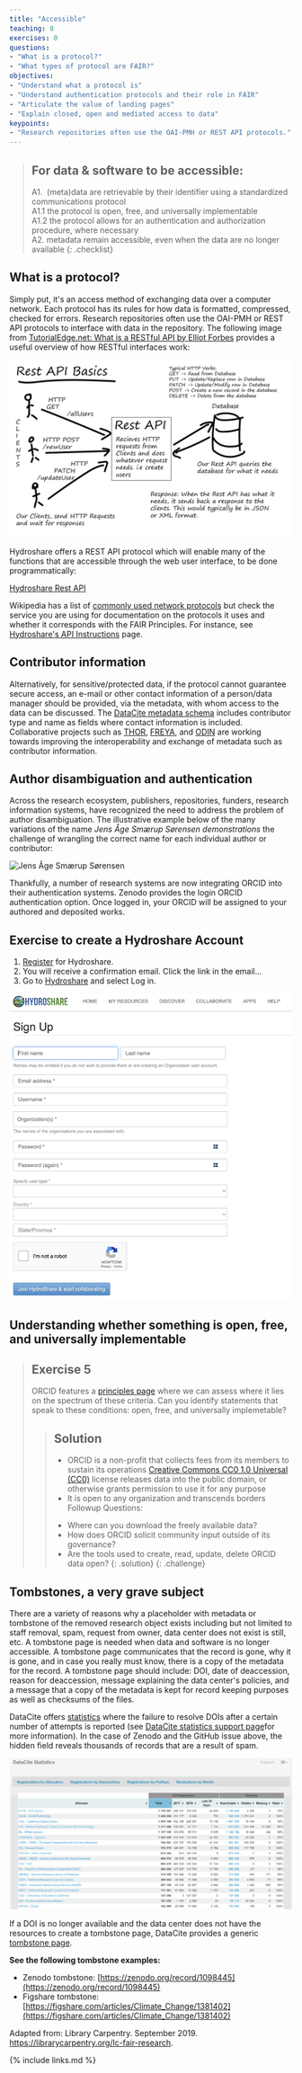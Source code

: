 ```yaml
---
title: "Accessible"
teaching: 8
exercises: 0
questions:
- "What is a protocol?"
- "What types of protocol are FAIR?"
objectives:
- "Understand what a protocol is"
- "Understand authentication protocols and their role in FAIR"
- "Articulate the value of landing pages"
- "Explain closed, open and mediated access to data"
keypoints:
- "Research repositories often use the OAI-PMH or REST API protocols."
---
```


> ## For data & software to be accessible:
> A1.  (meta)data are retrievable by their identifier using a standardized communications protocol  
>     A1.1 the protocol is open, free, and universally implementable  
>     A1.2 the protocol allows for an authentication and authorization procedure, where necessary  
> A2. metadata remain accessible, even when the data are no longer available
{: .checklist}

## What is a protocol?
Simply put, it's an access method of exchanging data over a computer network.  Each protocol has its rules for how data is formatted, compressed, checked for errors. Research repositories often use the OAI-PMH or REST API protocols to interface with data in the repository. The following image from [TutorialEdge.net: What is a RESTful API by Elliot Forbes](https://tutorialedge.net/general/what-is-a-rest-api/) provides a useful overview of how RESTful interfaces work:

![TutorialEdge.net: What is a RESTful API? by Elliot Forbes](../fig/rest-api.png)

Hydroshare offers a REST API protocol which will enable  many of the functions that are accessible through the web user interface, to be done programmatically:  

[Hydroshare Rest API](www.hydroshare.org/hsapi)

Wikipedia has a list of [commonly used network protocols](https://en.wikipedia.org/wiki/Lists_of_network_protocols) but check the service you are using for documentation on the protocols it uses and whether it corresponds with the FAIR Principles. For instance, see [Hydroshare's API Instructions](https://help.hydroshare.org/introduction-to-hydroshare/getting-started/use-the-api/) page.

## Contributor information
Alternatively, for sensitive/protected data, if the protocol cannot guarantee secure access, an e-mail or other contact information of a person/data manager should be provided, via the metadata, with whom access to the data can be discussed. The [DataCite metadata schema](https://schema.datacite.org/) includes contributor type and name as fields where contact information is included. Collaborative projects such as [THOR](https://project-thor.readme.io/), [FREYA](https://www.project-freya.eu/en/resources), and [ODIN](https://odin-project.eu/project-outputs/deliverables/) are working towards improving the interoperability and exchange of metadata such as contributor information.

## Author disambiguation and authentication
Across the research ecosystem, publishers, repositories, funders, research information systems, have recognized the need to address the problem of author disambiguation. The illustrative example below of the many variations of the name _Jens Åge Smærup Sørensen demonstrations_ the challenge of wrangling the correct name for each individual author or contributor:  

![Jens Åge Smærup Sørensen](https://slideplayer.com/13579783/82/images/5/Jens+%C3%85ge+Sm%C3%A6rup+S%C3%B8rensen.jpg)

Thankfully, a number of research systems are now integrating ORCID into their authentication systems. Zenodo provides the login ORCID authentication option. Once logged in, your ORCID will be assigned to your authored and deposited works.

## Exercise to create a Hydroshare Account
1. [Register](https://www.hydroshare.org/sign-up/) for Hydroshare.
2. You will receive a confirmation email. Click the link in the email...
3. Go to [Hydroshare](hydroshare.org) and select Log in.

![Hydroshare Registration](../fig/hydrosharesignup.png)

## Understanding whether something is open, free, and universally implementable
> ## Exercise 5
>ORCID features a [principles page](https://orcid.org/about/what-is-orcid/principles) where we can assess where it lies on the spectrum of these criteria. Can you identify statements that speak to these conditions: open, free, and universally implemetable?
> > ## Solution
> > * ORCID is a non-profit that collects fees from its members to sustain its operations
> [Creative Commons CC0 1.0 Universal (CC0)](https://tldrlegal.com/license/creative-commons-cc0-1.0-universal) license releases data into the public domain, or otherwise grants permission to use it for any purpose
> > * It is open to any organization and transcends borders
> > Followup Questions:
> > - Where can you download the freely available data?
> > - How does ORCID solicit community input outside of its governance?
> > - Are the tools used to create, read, update, delete ORCID data open?
> {: .solution}
{: .challenge}



## Tombstones, a very grave subject

There are a variety of reasons why a placeholder with metadata or tombstone of the removed research object exists including but not limited to staff removal, spam, request from owner, data center does not exist is still, etc. A tombstone page is needed when data and software is no longer accessible. A tombstone page communicates that the record is gone, why it is gone, and in case you really must know, there is a copy of the metadata for the record. A tombstone page should include: DOI, date of deaccession, reason for deaccession, message explaining the data center's policies, and a message that a copy of the metadata is kept for record keeping purposes as well as checksums of the files.

DataCite offers [statistics](https://stats.datacite.org/) where the failure to resolve DOIs after a certain number of attempts is reported (see [DataCite statistics support page](https://support.datacite.org/docs/datacite-statistics)for more information). In the case of Zenodo and the GitHub issue above, the hidden field reveals thousands of records that are a result of spam.

![DataCite Statistics Page](../fig/datacite_statistics.png)

If a DOI is no longer available and the data center does not have the resources to create a tombstone page, DataCite provides a generic [tombstone page](https://support.datacite.org/docs/tombstone-pages).

**See the following tombstone examples:**
- Zenodo tombstone: [https://zenodo.org/record/1098445](https://zenodo.org/record/1098445)
- Figshare tombstone: [https://figshare.com/articles/Climate_Change/1381402](https://figshare.com/articles/Climate_Change/1381402)

Adapted from: Library Carpentry. September 2019. https://librarycarpentry.org/lc-fair-research.

{% include links.md %}
